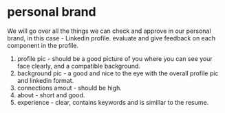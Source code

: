 # personal brand

We will go over all the things we can check and approve in our personal brand, in this case - Linkedin profile.
evaluate and give feedback on each component in the profile.

1. profile pic - should be a good picture of you where you can see your face clearly, and a compatible background. 
2. background pic - a good and nice to the eye with the overall profile pic and linkedin format.
3. connections amout - should be high.
4. about - short and good.
5. experience - clear, contains keywords and is simillar to the resume.